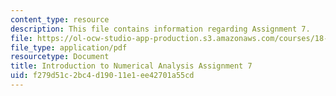 ```yaml
---
content_type: resource
description: This file contains information regarding Assignment 7.
file: https://ol-ocw-studio-app-production.s3.amazonaws.com/courses/18-330-introduction-to-numerical-analysis-spring-2012/f279d51c2bc4d19011e1ee42701a55cd_MIT18_330S12_hw7.pdf
file_type: application/pdf
resourcetype: Document
title: Introduction to Numerical Analysis Assignment 7
uid: f279d51c-2bc4-d190-11e1-ee42701a55cd
---
```

